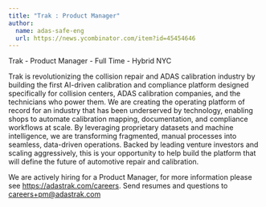 ```yaml
---
title: "Trak : Product Manager"
author:
  name: adas-safe-eng
  url: https://news.ycombinator.com/item?id=45454646
---
```

Trak - Product Manager - Full Time - Hybrid NYC

Trak is revolutionizing the collision repair and ADAS calibration industry by building the first AI-driven calibration and compliance platform designed specifically for collision centers, ADAS calibration companies, and the technicians who power them. We are creating the operating platform of record for an industry that has been underserved by technology, enabling shops to automate calibration mapping, documentation, and compliance workflows at scale. By leveraging proprietary datasets and machine intelligence, we are transforming fragmented, manual processes into seamless, data-driven operations. Backed by leading venture investors and scaling aggressively, this is your opportunity to help build the platform that will define the future of automotive repair and calibration.

We are actively hiring for a Product Manager, for more information please see <a href="https:&#x2F;&#x2F;adastrak.com&#x2F;careers" rel="nofollow">https:&#x2F;&#x2F;adastrak.com&#x2F;careers</a>. Send resumes and questions to careers+pm@adastrak.com
<JobApplication />
